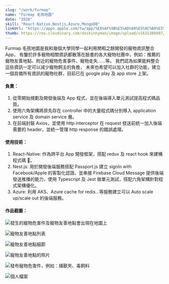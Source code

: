 ```yaml
---
slug: "/work/furmap"
name: "Furmap 毛孩地圖"
date: "2020"
skill: "React-Native,Nestjs,Azure,MongoDB"
linkUrl: "https://apps.apple.com/tw/app/%E6%AF%9B%E5%AD%A9%E5%9C%B0%E5%9C%96/id1511108193"
thumb: https://res.cloudinary.com/daskinnyman/image/upload/v1615386607/Custom_Size_1_duzbnv.png
---
```


Furmap 毛孩地圖是我和幾個大學同學一起利用閒暇之餘開發的寵物資訊整合 App，
有鑒於許多寵物相關資訊都散落在臉書的各大寵物社團中，例如：推薦的寵物友善地點、附近的寵物危害事件、寵物走失......等。
我們認為如果能夠整合這些資訊一定可以減少寵物飼主的負擔，
未來也希望可以加入社群的功能，建立一個具備所有資訊的寵物社群，目前已在 google play 及 app store 上架。

#### 負責：

1. 從零開始規劃及開發後端及 App 程式，並在後端導入單元測試提高程式碼品質。
2. 使用六角架構將原先存在 controller 中的大量程式碼分別移入 application service 及 domain service 層。
3. 在前端封裝 Axios，並使用 http interceptor 在 request 發送前統一加入後端需要的 header，並統一管理 http response 的錯誤處理。

#### 使用技術：

1. React-Native: 作為跨平台 App 開發框架，搭配 redux 及 react hook 來建構程式碼 。
2. Nest.js: 用於開發後端服務搭配 Passport.js 建立 signIn with Facebook/Apple 的客製化認證。並串接 Firebase Cloud Message 提供後端發送推播的能力，使用 Typescript 及 Jest 做單元測試，搭配六角架構針對程式架構優化。
3. Azure: 利用 AKS、Azure cache for redis...等服務建立可以 Auto scale up/scale out 的後端服務。

#### 作品截圖：

<div class="row d-flex justify-content-center">
<div class="col-md-3 text-center">

![發生的寵物危害件及寵物友善地點會出現在地圖上](./images/map.png)

</div>

<div class="col-md-3  text-center">

![寵物友善地點列表](./images/nearby-place.png)

</div>

<div class="col-md-3  text-center">

![寵物友善地點細節](./images/place-detail.png)

</div>
<div class="col-md-3  text-center">

![寵物友善地點的照片](./images/place-photos.png)

</div>
</div>

<div class="row d-flex justify-content-center">
<div class="col-md-3 text-center">

![發布寵物危害件，例如：捕獸夾、毒飼料](./images/create-event.png)

</div>

<div class="col-md-3  text-center">

![個人檔案](./images/me.png)

</div>
</div>
